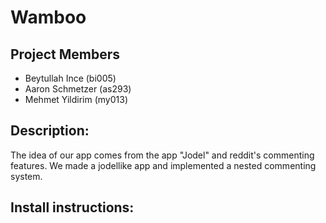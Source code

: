 # Wamboo


## Project Members

- Beytullah Ince (bi005)
- Aaron Schmetzer (as293)
- Mehmet Yildirim (my013)

## Description:

The idea of our app comes from the app "Jodel" and reddit's commenting features.
We made a jodellike app and implemented a nested commenting system.

## Install instructions:
